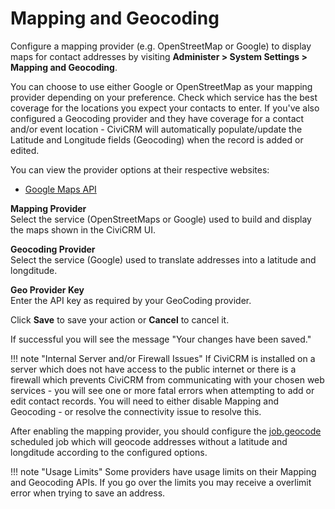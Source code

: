 # Mapping and Geocoding

Configure a mapping provider (e.g. OpenStreetMap or Google) to display maps for contact addresses by visiting **Administer > System Settings > Mapping and Geocoding**.

You can choose to use either Google or OpenStreetMap as your mapping provider depending on your preference. Check which service has the best coverage for the locations you expect your contacts to enter. If you've also configured a Geocoding provider and they have coverage for a contact and/or event location - CiviCRM will automatically populate/update the Latitude and Longitude fields (Geocoding) when the record is added or edited.

You can view the provider options at their respective websites:

* [Google Maps API](https://cloud.google.com/maps-platform/)

**Mapping Provider**  
Select the service (OpenStreetMaps or Google) used to build and display the maps shown in the CiviCRM UI.

**Geocoding Provider**  
Select the service (Google) used to translate addresses into a latitude and longditude.

**Geo Provider Key**  
Enter the API key as required by your GeoCoding provider.

Click **Save** to save your action or **Cancel** to cancel it.

If successful you will see the message "Your changes have been saved."

!!! note "Internal Server and/or Firewall Issues"
    If CiviCRM is installed on a server which does not have access to the public internet or there is a firewall which prevents CiviCRM from communicating with your chosen web services - you will see one or more fatal errors when attempting to add or edit contact records. You will need to either disable Mapping and Geocoding - or resolve the connectivity issue to resolve this.

After enabling the mapping provider, you should configure the [job.geocode](scheduled-jobs.md#job_geocode) scheduled job which will geocode addresses without a latitude and longditude according to the configured options.

!!! note "Usage Limits"
    Some providers have usage limits on their Mapping and Geocoding APIs. If you go over the limits you may receive a overlimit error when trying to save an address.
